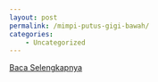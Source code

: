 ```yaml
---
layout: post
permalink: /mimpi-putus-gigi-bawah/
categories:
    - Uncategorized
---
```


[Baca Selengkapnya](/07)